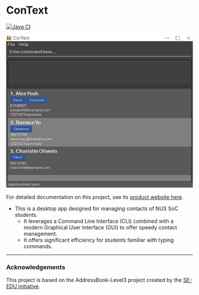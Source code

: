 # ConText

[![Java CI](https://github.com/AY2324S1-CS2103-W14-3/tp/actions/workflows/gradle.yml/badge.svg)](https://github.com/AY2324S1-CS2103-W14-3/tp/actions/workflows/gradle.yml)

![](./docs/images/Ui.png)

For detailed documentation on this project, see its [product website here](https://ay2324s1-cs2103-w14-3.github.io/tp/).


* This is a desktop app designed for managing contacts of NUS SoC students.
  * It leverages a Command Line Interface (CLI) combined with a modern Graphical User Interface (GUI) to offer speedy contact management.
  * It offers significant efficiency for students familiar with typing commands.

---

### Acknowledgements

This project is based on the AddressBook-Level3 project created by the [SE-EDU initiative](https://se-education.org).
